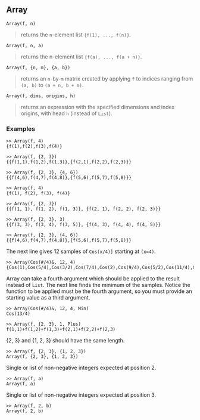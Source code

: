 ## Array 

``` 
Array(f, n)
```
> returns the `n`-element list `{f(1), ..., f(n)}`.
	
```
Array(f, n, a)
```
> returns the n-element list `{f(a), ..., f(a + n)}`.

```
Array(f, {n, m}, {a, b})
```
> returns an `n`-by-`m` matrix created by applying `f` to indices ranging from `(a, b)` to `(a + n, b + m)`.

```
Array(f, dims, origins, h)
```
> returns an expression with the specified dimensions and index origins, with head `h` (instead of `List`).

### Examples

``` 
>> Array(f, 4)
{f(1),f(2),f(3),f(4)}
 
>> Array(f, {2, 3})
{{f(1,1),f(1,2),f(1,3)},{f(2,1),f(2,2),f(2,3)}} 
 
>> Array(f, {2, 3}, {4, 6})
{{f(4,6),f(4,7),f(4,8)},{f(5,6),f(5,7),f(5,8)}}

>> Array(f, 4)
{f(1), f(2), f(3), f(4)}
 
>> Array(f, {2, 3})
{{f(1, 1), f(1, 2), f(1, 3)}, {f(2, 1), f(2, 2), f(2, 3)}}
 
>> Array(f, {2, 3}, 3)
{{f(3, 3), f(3, 4), f(3, 5)}, {f(4, 3), f(4, 4), f(4, 5)}}
 
>> Array(f, {2, 3}, {4, 6})
{{f(4,6),f(4,7),f(4,8)},{f(5,6),f(5,7),f(5,8)}}
```

The next line gives 12 samples of `Cos(x/4)]` starting at `(x=4)`. 

```
>> Array(Cos(#/4)&, 12, 4)
{Cos(1),Cos(5/4),Cos(3/2),Cos(7/4),Cos(2),Cos(9/4),Cos(5/2),Cos(11/4),Cos(3),Cos(13/4),Cos(7/2),Cos(15/4)}
```

Array can take a fourth argument which should be applied to the result instead of `List`. 
The next line finds the minimum of the samples.  Notice the function to be applied must be the fourth argument, so you must provide an starting value as a third argument. 

```
>> Array(Cos(#/4)&, 12, 4, Min)
Cos(13/4)

>> Array(f, {2, 3}, 1, Plus)
f(1,1)+f(1,2)+f(1,3)+f(2,1)+f(2,2)+f(2,3)
```

{2, 3} and {1, 2, 3} should have the same length.

```
>> Array(f, {2, 3}, {1, 2, 3})
Array(f, {2, 3}, {1, 2, 3})
```

Single or list of non-negative integers expected at position 2.

```
>> Array(f, a)
Array(f, a)
```

Single or list of non-negative integers expected at position 3.

```
>> Array(f, 2, b)
Array(f, 2, b)
```
 
 